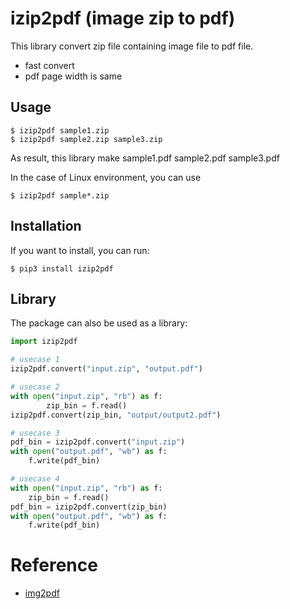izip2pdf (image zip to pdf)
=======
This library convert zip file containing image file to pdf file.
- fast convert
- pdf page width is same

Usage
-----

	$ izip2pdf sample1.zip
    $ izip2pdf sample2.zip sample3.zip

As result, this library make sample1.pdf sample2.pdf sample3.pdf

In the case of Linux environment, you can use

	$ izip2pdf sample*.zip

Installation
------------

If you want to install, you can run:

	$ pip3 install izip2pdf

Library
-------

The package can also be used as a library:

```python
import izip2pdf

# usecase 1
izip2pdf.convert("input.zip", "output.pdf")

# usecase 2
with open("input.zip", "rb") as f:
        zip_bin = f.read()
izip2pdf.convert(zip_bin, "output/output2.pdf")

# usecase 3
pdf_bin = izip2pdf.convert("input.zip")
with open("output.pdf", "wb") as f:
    f.write(pdf_bin)

# usecase 4
with open("input.zip", "rb") as f:
    zip_bin = f.read()
pdf_bin = izip2pdf.convert(zip_bin)
with open("output.pdf", "wb") as f:
    f.write(pdf_bin)
```


# Reference
- [img2pdf](https://github.com/myollie/img2pdf)